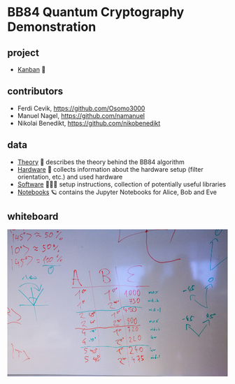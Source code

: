 # BB84 Quantum Cryptography Demonstration

## project

* [Kanban](https://github.com/bmedicke/quantum_cryptography/projects/1) 📝

## contributors

* Ferdi Cevik, https://github.com/Osomo3000
* Manuel Nagel, https://github.com/namanuel
* Nikolai Benedikt, https://github.com/nikobenedikt

## data

* [Theory](theory.md) 💭 describes the theory behind the BB84 algorithm
* [Hardware](hardware.md) 🔭 collects information about the hardware setup (filter orientation, etc.) and used hardware
* [Software](software.md) 🧑🏻‍💻 setup instructions, collection of potentially useful libraries
* [Notebooks](notebooks/readme.md) 🪐 contains the Jupyter Notebooks for Alice, Bob and Eve

## whiteboard

![filter](whiteboard/IMG_0391.jpg)
